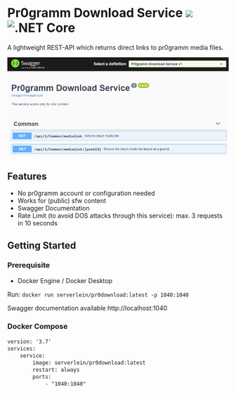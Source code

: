 # Pr0gramm Download Service [![](https://images.microbadger.com/badges/version/serverlein/pr0download.svg)](https://microbadger.com/images/serverlein/pr0download "Get your own version badge on microbadger.com") ![.NET Core](https://github.com/JohannesBauer97/Pr0grammDownloadService/workflows/.NET%20Core/badge.svg?branch=master)
A lightweight REST-API which returns direct links to pr0gramm media files.

![alt text](https://raw.githubusercontent.com/JohannesBauer97/Pr0grammDownloadService/develop/.github/screens/v1.png "Swagger API Documentation")

## Features
* No pr0gramm account or configuration needed
* Works for (public) sfw content
* Swagger Documentation
* Rate Limit (to avoid DOS attacks through this service): max. 3 requests in 10 seconds

## Getting Started

### Prerequisite
* Docker Engine / Docker Desktop

Run: `docker run serverlein/pr0download:latest -p 1040:1040`

Swagger documentation available http://localhost:1040

### Docker Compose
```
version: '3.7'
services:
    service:
        image: serverlein/pr0download:latest
        restart: always
        ports:
            - "1040:1040"
```

